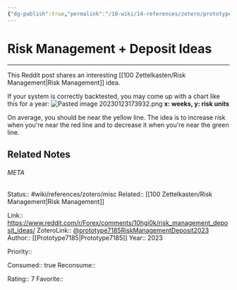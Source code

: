 ```yaml
---
{"dg-publish":true,"permalink":"/10-wiki/14-references/zotero/prototype7185-risk-management-deposit2023/","tags":["wiki/references/need-work, wiki/references/article"]}
---
```


# Risk Management + Deposit Ideas
---
This Reddit post shares an interesting [[100 Zettelkasten/Risk Management\|Risk Management]] idea.

If your system is correctly backtested, you may come up with a chart like this for a year:
![Pasted image 20230123173932.png](/img/user/90%20Meta/Attachments/Pasted/Pasted%20image%2020230123173932.png)
**x: weeks, y: risk units**

On average, you should be near the yellow line. The idea is to increase risk when you're near the red line and to decrease it when you're near the green line.


## Related Notes




###### META
Status:: #wiki/references/zotero/misc
Related:: [[100 Zettelkasten/Risk Management\|Risk Management]]

Link:: https://www.reddit.com/r/Forex/comments/10hgi0k/risk_management_deposit_ideas/
ZoteroLink:: [@prototype7185RiskManagementDeposit2023](zotero://select/items/@prototype7185RiskManagementDeposit2023)
Author:: [[Prototype7185\|Prototype7185]]
Year:: 2023

Priority:: 

Consumed:: true
Reconsume:: 

Rating:: 7
Favorite:: 
